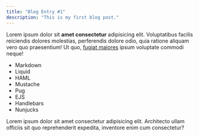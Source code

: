 ```yaml
---
title: "Blog Entry #1"
description: "This is my first blog post."
---
```


Lorem ipsum dolor sit **amet consectetur** adipisicing elit. Voluptatibus facilis reiciendis dolores molestias, perferendis dolore odio, quia ratione aliquam vero quo praesentium! Ut quo, [fugiat maiores](https://11ty.dev) ipsum voluptate commodi neque!

- Markdown
- Liquid
- HAML
- Mustache
- Pug
- EJS
- Handlebars
- Nunjucks

Lorem ipsum dolor sit amet consectetur adipisicing elit. Architecto ullam officiis sit quo reprehenderit expedita, inventore enim cum consectetur?